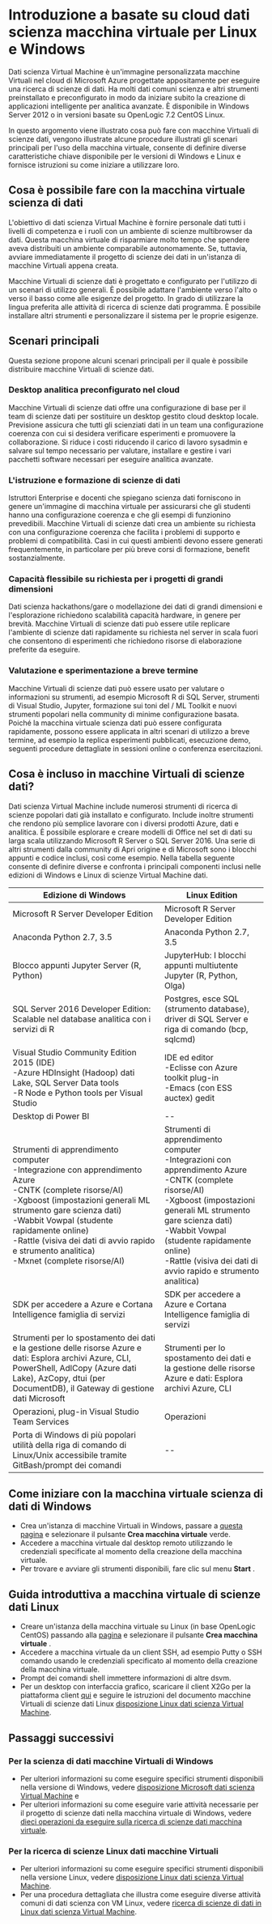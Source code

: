 <properties
    pageTitle="Che cos'è una macchina virtuale di scienze dati? | Microsoft Azure"
    description="Informazioni su scenari principali caratteristiche e come iniziare con dati scienza macchine virtuali, un ambiente e toolkit per analitica."
    keywords="strumenti di ricerca di scienze dati, macchina virtuale scienza dati e strumenti per la ricerca di scienze dati, scienza dati linux"
    services="machine-learning"
    documentationCenter=""
    authors="bradsev"
    manager="jhubbard"
    editor="cgronlun"/>

<tags
    ms.service="machine-learning"
    ms.workload="data-services"
    ms.tgt_pltfrm="na"
    ms.devlang="na"
    ms.topic="article"
    ms.date="10/17/2016"
    ms.author="bradsev" />


# <a name="introduction-to-the-cloud-based-data-science-virtual-machine-for-linux-and-windows"></a>Introduzione a basate su cloud dati scienza macchina virtuale per Linux e Windows

Dati scienza Virtual Machine è un'immagine personalizzata macchine Virtuali nel cloud di Microsoft Azure progettate appositamente per eseguire una ricerca di scienze di dati. Ha molti dati comuni scienza e altri strumenti preinstallato e preconfigurato in modo da iniziare subito la creazione di applicazioni intelligente per analitica avanzate. È disponibile in Windows Server 2012 o in versioni basate su OpenLogic 7.2 CentOS Linux. 

In questo argomento viene illustrato cosa può fare con macchine Virtuali di scienze dati, vengono illustrate alcune procedure illustrati gli scenari principali per l'uso della macchina virtuale, consente di definire diverse caratteristiche chiave disponibile per le versioni di Windows e Linux e fornisce istruzioni su come iniziare a utilizzare loro.


## <a name="what-can-i-do-with-the-data-science-virtual-machine"></a>Cosa è possibile fare con la macchina virtuale scienza di dati

L'obiettivo di dati scienza Virtual Machine è fornire personale dati tutti i livelli di competenza e i ruoli con un ambiente di scienze multibrowser da dati. Questa macchina virtuale di risparmiare molto tempo che spendere aveva distribuiti un ambiente comparabile autonomamente. Se, tuttavia, avviare immediatamente il progetto di scienze dei dati in un'istanza di macchine Virtuali appena creata. 

Macchine Virtuali di scienze dati è progettato e configurato per l'utilizzo di un scenari di utilizzo generali. È possibile adattare l'ambiente verso l'alto o verso il basso come alle esigenze del progetto. In grado di utilizzare la lingua preferita alle attività di ricerca di scienze dati programma. È possibile installare altri strumenti e personalizzare il sistema per le proprie esigenze.
 
## <a name="key-scenarios"></a>Scenari principali
Questa sezione propone alcuni scenari principali per il quale è possibile distribuire macchine Virtuali di scienze dati.

### <a name="preconfigured-analytics-desktop-in-the-cloud"></a>Desktop analitica preconfigurato nel cloud

Macchine Virtuali di scienze dati offre una configurazione di base per il team di scienze dati per sostituire un desktop gestito cloud desktop locale. Previsione assicura che tutti gli scienziati dati in un team una configurazione coerenza con cui si desidera verificare esperimenti e promuovere la collaborazione. Si riduce i costi riducendo il carico di lavoro sysadmin e salvare sul tempo necessario per valutare, installare e gestire i vari pacchetti software necessari per eseguire analitica avanzate.  

### <a name="data-science-training-and-education"></a>L'istruzione e formazione di scienze di dati

Istruttori Enterprise e docenti che spiegano scienza dati forniscono in genere un'immagine di macchina virtuale per assicurarsi che gli studenti hanno una configurazione coerenza e che gli esempi di funzionino prevedibili. Macchine Virtuali di scienze dati crea un ambiente su richiesta con una configurazione coerenza che facilita i problemi di supporto e problemi di compatibilità. Casi in cui questi ambienti devono essere generati frequentemente, in particolare per più breve corsi di formazione, benefit sostanzialmente.

### <a name="on-demand-elastic-capacity-for-large-scale-projects"></a>Capacità flessibile su richiesta per i progetti di grandi dimensioni

Dati scienza hackathons/gare o modellazione dei dati di grandi dimensioni e l'esplorazione richiedono scalabilità capacità hardware, in genere per brevità. Macchine Virtuali di scienze dati può essere utile replicare l'ambiente di scienze dati rapidamente su richiesta nel server in scala fuori che consentono di esperimenti che richiedono risorse di elaborazione preferite da eseguire.

### <a name="short-term-experimentation-and-evaluation"></a>Valutazione e sperimentazione a breve termine

Macchine Virtuali di scienze dati può essere usato per valutare o informazioni su strumenti, ad esempio Microsoft R di SQL Server, strumenti di Visual Studio, Jupyter, formazione sui toni del / ML Toolkit e nuovi strumenti popolari nella community di minime configurazione basata. Poiché la macchina virtuale scienza dati può essere configurata rapidamente, possono essere applicata in altri scenari di utilizzo a breve termine, ad esempio la replica esperimenti pubblicati, esecuzione demo, seguenti procedure dettagliate in sessioni online o conferenza esercitazioni.


## <a name="whats-included-in-the-data-science-vm"></a>Cosa è incluso in macchine Virtuali di scienze dati?

Dati scienza Virtual Machine include numerosi strumenti di ricerca di scienze popolari dati già installato e configurato. Include inoltre strumenti che rendono più semplice lavorare con i diversi prodotti Azure, dati e analitica. È possibile esplorare e creare modelli di Office nel set di dati su larga scala utilizzando Microsoft R Server o SQL Server 2016. Una serie di altri strumenti dalla community di Apri origine e di Microsoft sono i blocchi appunti e codice inclusi, così come esempio. Nella tabella seguente consente di definire diverse e confronta i principali componenti inclusi nelle edizioni di Windows e Linux di scienze Virtual Machine dati.


|**Edizione di Windows** | **Linux Edition** |
|----------------|---------------|
|Microsoft R Server Developer Edition | Microsoft R Server Developer Edition |
|Anaconda Python 2.7, 3.5 | Anaconda Python 2.7, 3.5 |
|Blocco appunti Jupyter Server (R, Python) | JupyterHub: I blocchi appunti multiutente Jupyter (R, Python, Olga) |
|SQL Server 2016 Developer Edition: Scalable nel database analitica con i servizi di R | Postgres, esce SQL (strumento database), driver di SQL Server e riga di comando (bcp, sqlcmd) |
|Visual Studio Community Edition 2015 (IDE) </br> -Azure HDInsight (Hadoop) dati Lake, SQL Server Data tools </br> -R Node e Python tools per Visual Studio |IDE ed editor </br> -Eclisse con Azure toolkit plug-in </br> -Emacs (con ESS auctex) gedit |
|Desktop di Power BI | -- |
|Strumenti di apprendimento computer </br> -Integrazione con apprendimento Azure </br> -CNTK (complete risorse/AI) </br> -Xgboost (impostazioni generali ML strumento gare scienza dati) </br> -Wabbit Vowpal (studente rapidamente online) </br> -Rattle (visiva dei dati di avvio rapido e strumento analitica) </br> -Mxnet (complete risorse/AI) | Strumenti di apprendimento computer </br> -Integrazioni con apprendimento Azure </br> -CNTK (complete risorse/AI) </br> -Xgboost (impostazioni generali ML strumento gare scienza dati) </br> -Wabbit Vowpal (studente rapidamente online) </br> -Rattle (visiva dei dati di avvio rapido e strumento analitica)  |
| SDK per accedere a Azure e Cortana Intelligence famiglia di servizi | SDK per accedere a Azure e Cortana Intelligence famiglia di servizi |
| Strumenti per lo spostamento dei dati e la gestione delle risorse Azure e dati: Esplora archivi Azure, CLI, PowerShell, AdlCopy (Azure dati Lake), AzCopy, dtui (per DocumentDB), il Gateway di gestione dati Microsoft | Strumenti per lo spostamento dei dati e la gestione delle risorse Azure e dati: Esplora archivi Azure, CLI |
| Operazioni, plug-in Visual Studio Team Services | Operazioni |
| Porta di Windows di più popolari utilità della riga di comando di Linux/Unix accessibile tramite GitBash/prompt dei comandi | -- |



## <a name="how-to-get-started-with-the-windows-data-science-vm"></a>Come iniziare con la macchina virtuale scienza di dati di Windows

- Crea un'istanza di macchine Virtuali in Windows, passare a [questa pagina](https://azure.microsoft.com/marketplace/partners/microsoft-ads/standard-data-science-vm/) e selezionare il pulsante **Crea macchina virtuale** verde.
- Accedere a macchina virtuale dal desktop remoto utilizzando le credenziali specificate al momento della creazione della macchina virtuale.
- Per trovare e avviare gli strumenti disponibili, fare clic sul menu **Start** .


## <a name="get-started-with-the-linux-data-science-vm"></a>Guida introduttiva a macchina virtuale di scienze dati Linux

- Creare un'istanza della macchina virtuale su Linux (in base OpenLogic CentOS) passando alla [pagina](https://azure.microsoft.com/marketplace/partners/microsoft-ads/linux-data-science-vm/) e selezionare il pulsante **Crea macchina virtuale** .
- Accedere a macchina virtuale da un client SSH, ad esempio Putty o SSH comando usando le credenziali specificato al momento della creazione della macchina virtuale.
- Prompt dei comandi shell immettere informazioni di altre dsvm.
- Per un desktop con interfaccia grafico, scaricare il client X2Go per la piattaforma client [qui](http://wiki.x2go.org/doku.php/doc:installation:x2goclient) e seguire le istruzioni del documento macchine Virtuali di scienze dati Linux [disposizione Linux dati scienza Virtual Machine](machine-learning-data-science-linux-dsvm-intro.md#installing-and-configuring-x2go-client).


## <a name="next-steps"></a>Passaggi successivi

### <a name="for-the-windows-data-science-vm"></a>Per la scienza di dati macchine Virtuali di Windows

- Per ulteriori informazioni su come eseguire specifici strumenti disponibili nella versione di Windows, vedere [disposizione Microsoft dati scienza Virtual Machine](machine-learning-data-science-provision-vm.md) e
-  Per ulteriori informazioni su come eseguire varie attività necessarie per il progetto di scienze dati nella macchina virtuale di Windows, vedere [dieci operazioni da eseguire sulla ricerca di scienze dati macchina virtuale](machine-learning-data-science-vm-do-ten-things.md).

### <a name="for-the-linux-data-science-vm"></a>Per la ricerca di scienze Linux dati macchine Virtuali

- Per ulteriori informazioni su come eseguire specifici strumenti disponibili nella versione Linux, vedere [disposizione Linux dati scienza Virtual Machine](machine-learning-data-science-linux-dsvm-intro.md).
- Per una procedura dettagliata che illustra come eseguire diverse attività comuni di dati scienza con VM Linux, vedere [ricerca di scienze di dati in Linux dati scienza Virtual Machine](machine-learning-data-science-linux-dsvm-walkthrough.md).

